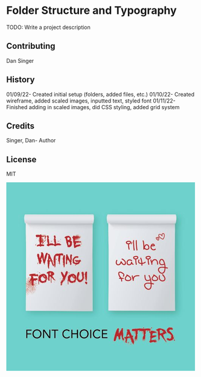 # Folder Structure and Typography

TODO: Write a project description

## Contributing

Dan Singer

## History

01/09/22- Created initial setup (folders, added files, etc.)
01/10/22- Created wireframe, added scaled images, inputted text, styled font
01/11/22- Finished adding in scaled images, did CSS styling, added grid system

## Credits

Singer, Dan- Author

## License

MIT

![Font Choice Matters](images/font_choice.jpg)  